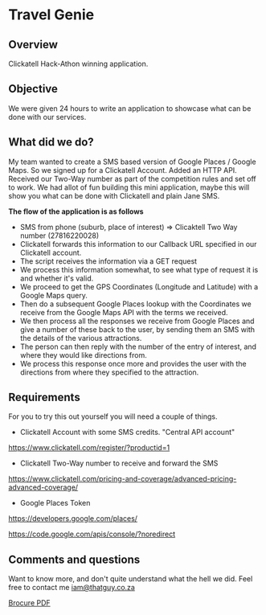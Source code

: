 Travel Genie
============

Overview
---------

Clickatell Hack-Athon winning application.

Objective
---------

We were given 24 hours to write an application to showcase what can be done with our services.


What did we do?
---------------

My team wanted to create a SMS based version of Google Places / Google Maps. So we signed up for a Clickatell Account. Added an HTTP API. Received our Two-Way number as part of the competition rules and set off to work. We had allot of fun building this mini application, maybe this will show you what can be done with Clickatell and plain Jane SMS.

**The flow of the application is as follows**

- SMS from phone (suburb, place of interest) => Clicaktell Two Way number (27816220028)
- Clickatell forwards this information to our Callback URL specified in our Clickatell account.
- The script receives the information via a GET request
- We process this information somewhat, to see what type of request it is and whether it's valid.
- We proceed to get the GPS Coordinates (Longitude and Latitude) with a Google Maps query.
- Then do a subsequent Google Places lookup with the Coordinates we receive from the Google Maps API with the terms we received.
- We then process all the responses we receive from Google Places and give a number of these back to the user, by sending them an SMS with the details of the various attractions.
- The person can then reply with the number of the entry of interest, and where they would like directions from.
- We process this response once more and provides the user with the directions from where they specified to the attraction.

Requirements
------------

For you to try this out yourself you will need a couple of things.
- Clickatell Account with some SMS credits. "Central API account"

https://www.clickatell.com/register/?productid=1

- Clickatell Two-Way number to receive and forward the SMS

https://www.clickatell.com/pricing-and-coverage/advanced-pricing-advanced-coverage/

- Google Places Token

https://developers.google.com/places/

https://code.google.com/apis/console/?noredirect


Comments and questions
----------------------


Want to know more, and don't quite understand what the hell we did. Feel free to contact me iam@thatguy.co.za


[Brocure PDF](https://github.com/drpain/travelgenie/raw/master/Brocure.pdf)